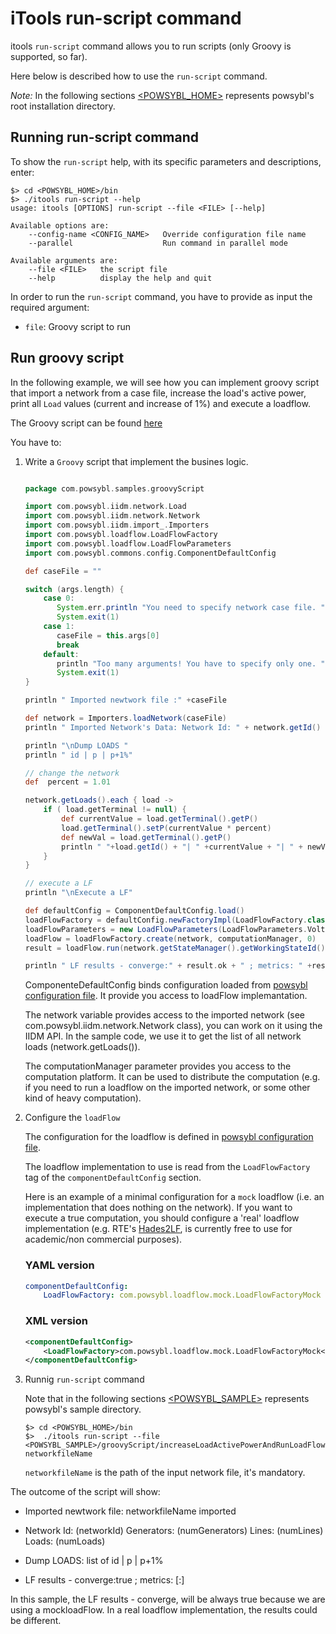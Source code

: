 # iTools run-script command

itools `run-script` command allows you to run scripts (only Groovy is supported, so far).

Here below is described how to use the `run-script` command.    

*Note:* In the following sections [\<POWSYBL_HOME\>](../configuration/directoryList.md) represents powsybl's root installation directory.  

## Running run-script command 
To show the `run-script` help, with its specific parameters and descriptions, enter: 
```shell
$> cd <POWSYBL_HOME>/bin
$> ./itools run-script --help
usage: itools [OPTIONS] run-script --file <FILE> [--help]

Available options are:
    --config-name <CONFIG_NAME>   Override configuration file name
    --parallel                    Run command in parallel mode

Available arguments are:
    --file <FILE>   the script file
    --help          display the help and quit
```

In order to run the `run-script` command, you have to provide as input the required argument: 
- `file`: Groovy script to run  

## Run groovy script
In the following example, we will see how you can implement groovy script that import a network from a case file, increase the load's active power, print all `Load` values (current and increase of 1%) and execute a loadflow.

The Groovy script can be found [here](../samples/groovyScript/increaseLoadActivePowerAndRunLoadFlow.groovy)

You have to: 

1. Write a `Groovy` script that implement the busines logic.

    ```groovy
    
    package com.powsybl.samples.groovyScript
    
    import com.powsybl.iidm.network.Load
    import com.powsybl.iidm.network.Network
    import com.powsybl.iidm.import_.Importers
    import com.powsybl.loadflow.LoadFlowFactory
    import com.powsybl.loadflow.LoadFlowParameters
    import com.powsybl.commons.config.ComponentDefaultConfig
    
    def caseFile = ""
    
    switch (args.length) {
        case 0:
           System.err.println "You need to specify network case file. "
    	   System.exit(1)
        case 1:
    	   caseFile = this.args[0]
    	   break
        default:
    	   println "Too many arguments! You have to specify only one. "
    	   System.exit(1)
    }
    
    println " Imported newtwork file :" +caseFile
    
    def network = Importers.loadNetwork(caseFile)
    println " Imported Network's Data: Network Id: " + network.getId()  + "  Generators: " + network.getGeneratorCount()+ "  Lines : " + network.getLineCount() +" Loads: " + network.getLoadCount() 
    
    println "\nDump LOADS "
    println " id | p | p+1%"
    
    // change the network
    def  percent = 1.01
    
    network.getLoads().each { load ->
        if ( load.getTerminal != null) {
            def currentValue = load.getTerminal().getP()
    	    load.getTerminal().setP(currentValue * percent)
    	    def newVal = load.getTerminal().getP()
    	    println " "+load.getId() + "| " +currentValue + "| " + newVal
    	}
    }
    
    // execute a LF
    println "\nExecute a LF"
    
    def defaultConfig = ComponentDefaultConfig.load()
    loadFlowFactory = defaultConfig.newFactoryImpl(LoadFlowFactory.class)
    loadFlowParameters = new LoadFlowParameters(LoadFlowParameters.VoltageInitMode.UNIFORM_VALUES)
    loadFlow = loadFlowFactory.create(network, computationManager, 0)
    result = loadFlow.run(network.getStateManager().getWorkingStateId(),loadFlowParameters).join()
    
    println " LF results - converge:" + result.ok + " ; metrics: " +result.getMetrics()
    
    ```
    ComponenteDefaultConfig binds configuration loaded from [powsybl configuration file](../configuration/configuration.md). It provide you access to loadFlow implemantation.
    
    The network variable provides access to the imported network (see com.powsybl.iidm.network.Network class), you can work on it using the IIDM API. In the sample code, we use it to get the list of all network loads (network.getLoads()).
    
    The computationManager parameter provides you access to the computation platform. It can be used to distribute the computation (e.g. if you need to run a loadflow on the imported network, or some other kind of heavy computation).

2. Configure the `loadFlow` 

    The configuration for the loadflow is defined in [powsybl configuration file](../configuration/configuration.md).
    
    The loadflow implementation to use is read from the `LoadFlowFactory` tag of the `componentDefaultConfig` section. 
    
    Here is an example of a minimal configuration for a `mock` loadflow (i.e. an implementation that does nothing on the network). If you want to execute a true computation, you should configure a 'real' loadflow implementation 
    (e.g. RTE's [Hades2LF](http://www.rte.itesla-pst.org/), is currently free to use for academic/non commercial purposes).
    
    ### YAML version
    ```yaml
    componentDefaultConfig:
        LoadFlowFactory: com.powsybl.loadflow.mock.LoadFlowFactoryMock
    ```
    ### XML version
    ```xml
    <componentDefaultConfig>
        <LoadFlowFactory>com.powsybl.loadflow.mock.LoadFlowFactoryMock</LoadFlowFactory>
    </componentDefaultConfig>
    ```

3.  Runnig `run-script` command

    Note that in the following sections [\<POWSYBL_SAMPLE\>](../configuration/directoryList.md) represents powsybl's sample  directory. 
    
    ```shell
    $> cd <POWSYBL_HOME>/bin
    $>  ./itools run-script --file <POWSYBL_SAMPLE>/groovyScript/increaseLoadActivePowerAndRunLoadFlow.groovy networkfileName
    ```
    
    `networkfileName` is the path of the input network file, it's mandatory.

The outcome of the script will show:

* Imported newtwork file: networkfileName imported

* Network Id: (networkId)  Generators: (numGenerators)  Lines: (numLines)  Loads: (numLoads)
 
* Dump LOADS:  list of id | p | p+1%
  
* LF results - converge:true ; metrics: [:]


In this sample, the LF results - converge, will be always true because we are using a mockloadFlow. 
In a real loadflow implementation, the results could be different.